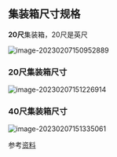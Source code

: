 ## 集装箱尺寸规格

**20尺**集装箱，20尺是英尺

![image-20230207150952889](https://blog-pic-1313935212.cos.ap-guangzhou.myqcloud.com/imgs/202302071509951.png)

### 20尺集装箱尺寸

![image-20230207151226914](https://blog-pic-1313935212.cos.ap-guangzhou.myqcloud.com/imgs/202302071512966.png)

### 40尺集装箱尺寸

![image-20230207151335061](https://blog-pic-1313935212.cos.ap-guangzhou.myqcloud.com/imgs/202302071513099.png)

参考[资料]( http://www.wlhcc.com/zhengcheys/container_ft-in.html)